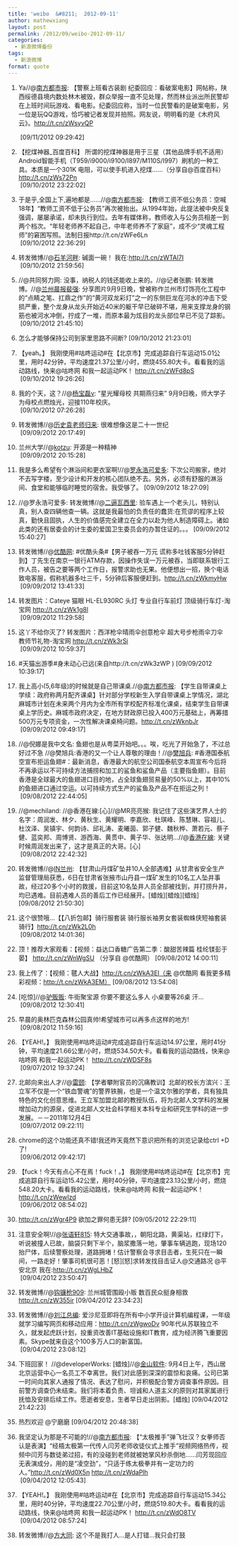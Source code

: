 ```yaml
---
title: 'weibo  &#8211;  2012-09-11'
author: mathewxiang
layout: post
permalink: /2012/09/weibo-2012-09-11/
categories:
  - 新浪微博备份
tags:
  - 新浪微博
format: quote
---
```

1.  Ya//@[南方都市报][1]: 【警察上班看古装剧 纪委回应：看破案电影】网帖称，陕西绥德县境内数处林木被毁，群众举报一直不见处理，然而林业派出所民警却在上班时间玩游戏、看电影。纪委回应称，当时一位民警看的是破案电影，另一位是玩QQ游戏，恰巧被记者发现并拍照。网友说，明明看的是《木府风云》<!--more-->。http://t.cn/zWsyvQP
    
      
    <a href="http://ww2.sinaimg.cn/large/6204ece1jw1dws9lixgdoj.jpg" target="_blank"><img src="http://ww2.sinaimg.cn/thumbnail/6204ece1jw1dws9lixgdoj.jpg" alt="" /></a> [09/11/2012 09:29:42]
2.  【挖煤神器_百度百科】 所谓的挖煤神器是用于三星（其他品牌手机不适用）Android智能手机（T959/i9000/i9100/I897/M110S/I997）刷机的一种工具。本质是一个301K 电阻，可以使手机进入挖煤……（分享自@百度百科） http://t.cn/zWs72Pn  
    <a href="http://ww2.sinaimg.cn/large/610f1f05jw1dwru6xn0wbj.jpg" target="_blank"><img src="http://ww2.sinaimg.cn/thumbnail/610f1f05jw1dwru6xn0wbj.jpg" alt="" /></a> [09/10/2012 23:22:02]
3.  于是乎,全国上下,遍地都是……//@[南方都市报][1]: 【教师工资不低公务员：空喊18年】“教师工资不低于公务员”再次被抬出。从1994年始，此提法被中央反复强调，屡屡承诺，却未执行到位。去年有媒体称，教师收入与公务员相差一到两个档次。“年轻老师养不起自己，中年老师养不了家庭”，成不少“灵魂工程师”的窘困写照。法制日报http://t.cn/zWFe6Ln  
    <a href="http://ww4.sinaimg.cn/large/6204ece1jw1dwrrf47p1zj.jpg" target="_blank"><img src="http://ww4.sinaimg.cn/thumbnail/6204ece1jw1dwrrf47p1zj.jpg" alt="" /></a> [09/10/2012 22:36:29]
4.  转发微博//@[石羊河畔][2]: 碱面一碗！ 我在:http://t.cn/zWTAl7I  
    <a href="http://ww3.sinaimg.cn/large/8606502djw1dvxllhkuqnj.jpg" target="_blank"><img src="http://ww3.sinaimg.cn/thumbnail/8606502djw1dvxllhkuqnj.jpg" alt="" /></a> [09/10/2012 21:59:56]
5.  //@共同努力网: 没事，纳税人的钱还能收上来的。//@记者张鹏: 转发微博。//@[兰州晨报裴强][3]: 分享图片9月9日晚，曾被称作兰州市灯饰亮化工程中的“点睛之笔、扛鼎之作”的“黄河双龙彩灯”之一的东侧巨龙在河水的冲击下受损严重，整个龙身从龙头开始近40米的躯干早已破碎不堪，用来支撑龙身的钢筋也被河水冲倒，拧成了一堆，而原本最为炫目的龙头部位早已不见了踪影。  
    <a href="http://ww2.sinaimg.cn/large/9b8f5bf6gw1dwr5nw8hocj.jpg" target="_blank"><img src="http://ww2.sinaimg.cn/thumbnail/9b8f5bf6gw1dwr5nw8hocj.jpg" alt="" /></a> [09/10/2012 21:45:10]
6.  怎么才能够保持公司到家里思路不间断? [09/10/2012 21:23:01]
7.  【yeah。】 我刚使用#咕咚运动#在【北京市】完成追踪自行车运动15.01公里，用时42分钟，平均速度21.37公里/小时，燃烧455.80大卡。看看我的运动路线，快来@咕咚网 和我一起运动PK！ http://t.cn/zWFd8pS  
    <a href="http://ww4.sinaimg.cn/large/610f1f05jw1dwrndrfjr9j.jpg" target="_blank"><img src="http://ww4.sinaimg.cn/thumbnail/610f1f05jw1dwrndrfjr9j.jpg" alt="" /></a> [09/10/2012 19:26:26]
8.  我的个天，这？//@[杨宝磊v][4]: “星光耀母校 共期燕归来” 9月9日晚，师大学子为母校点燃烛光，迎接110年校庆。  
    <a href="http://ww2.sinaimg.cn/large/8dc847a8gw1dwqoxqjqe4j.jpg" target="_blank"><img src="http://ww2.sinaimg.cn/thumbnail/8dc847a8gw1dwqoxqjqe4j.jpg" alt="" /></a> [09/10/2012 07:26:28]
9.  转发微博//@[历史袁老师归来][5]: 很难想像这是二十一世纪  
    <a href="http://ww3.sinaimg.cn/large/87bf19f7jw1dwqgyue1k0j.jpg" target="_blank"><img src="http://ww3.sinaimg.cn/thumbnail/87bf19f7jw1dwqgyue1k0j.jpg" alt="" /></a> [09/09/2012 20:17:49]
10. 兰州大学//@[kotzu][6]: 开源是一种精神  
    <a href="http://ww2.sinaimg.cn/large/8688bc57tw1dwq69sa7jrj.jpg" target="_blank"><img src="http://ww2.sinaimg.cn/thumbnail/8688bc57tw1dwq69sa7jrj.jpg" alt="" /></a> [09/09/2012 20:15:28]
11. 我是多么希望有个淋浴间和更衣室啊!//@[罗永浩可爱多][7]: 下次公司搬家，绝对不去写字楼，至少设计和开发的核心团队绝不去。另外，必须有舒服的淋浴间、食堂和能够临时睡觉的宿舍。我受够了。 [09/09/2012 18:27:09]
12. //@罗永浩可爱多: 转发微博//@[二逼瓦西里][8]: 验车遇上一个老头儿，特别认真，别人查四辆他查一辆。这就是我最怕的负责任的蠢货:在荒谬的程序上较真，勤快且固执，人生的价值感完全建立在全力以赴为他人制造障碍上。诸如此类的还有居委会的计生委的爱国卫生委员会的办暂住证的。。。 [09/09/2012 15:40:27]
13. 转发微博//@[优酷网][9]: #优酷头条#【男子被吞一万元 谎称多吐钱客服5分钟赶到】丁先生在南京一银行ATM存款，因操作失误一万元被吞，当即联系银行工作人员，被告之要等两个工作日，报警求助也无果。他便想出一招，换个电话致电客服，假称机器多吐三千，5分钟后客服便赶到。http://t.cn/zWkmyHw  
    <a href="http://ww1.sinaimg.cn/large/61ecbb3djw1dwq1j0squxj.jpg" target="_blank"><img src="http://ww1.sinaimg.cn/thumbnail/61ecbb3djw1dwq1j0squxj.jpg" alt="" /></a> [09/09/2012 13:41:33]
14. 转发图片：Cateye 猫眼 HL-EL930RC 头灯 专业自行车前灯 顶级骑行车灯-淘宝网 http://t.cn/zWk1g8l  
    <a href="http://ww2.sinaimg.cn/large/610f1f05jw1dwq3zpetojj.jpg" target="_blank"><img src="http://ww2.sinaimg.cn/thumbnail/610f1f05jw1dwq3zpetojj.jpg" alt="" /></a> [09/09/2012 11:29:58]
15. 这丫不给你灭了? 转发图片：西洋枪伞晴雨伞创意枪伞 超大号步枪雨伞刀伞 教师节礼物-淘宝网 http://t.cn/zWk3rSi  
    <a href="http://ww1.sinaimg.cn/large/610f1f05jw1dwq344wyy4j.jpg" target="_blank"><img src="http://ww1.sinaimg.cn/thumbnail/610f1f05jw1dwq344wyy4j.jpg" alt="" /></a> [09/09/2012 10:59:37]
16. #天猫出游季#身未动心已远(来自http://t.cn/zWk3zWP ) [09/09/2012 10:39:17]
17. 我上高小(5,6年级)的时候就是自己带课桌.//@[南方都市报][1]: 【学生自带课桌上学续：政府称两月配齐课桌】针对部分学校新生入学自带课桌上学情况，湖北麻城市计划在未来两个月内为全市所有学校配齐标准化课桌，结束学生自带课桌上学历史。麻城市政府决定，在地方财政原已投入400万元基础上，再筹措500万元专项资金，一次性解决课桌椅问题。http://t.cn/zWknbJr  
    <a href="http://ww1.sinaimg.cn/large/6204ece1jw1dwq0tan2mnj.jpg" target="_blank"><img src="http://ww1.sinaimg.cn/thumbnail/6204ece1jw1dwq0tan2mnj.jpg" alt="" /></a> [09/09/2012 09:49:17]
18. //@倪娜是我中文名: 鱼翅也是从粤菜开始吧。。。唉，吃光了开始急了，不过总好过不急 //@樊旭兵:香港的又一个让人尊敬的理由！//@[樊旭兵][10]: #香港国泰航空宣布拒运鱼翅#：最新消息，香港最大的航空公司国泰航空本周宣布今后将不再承运以不可持续方法捕捞和加工的鲨鱼和鲨鱼产品（主要指鱼翅）。目前香港是全球最大的鱼翅进口目的地，占全球鱼翅贸易量的50%以上，其中10%的鱼翅进口通过空运。以可持续方式生产的鲨鱼及产品不在拒运之列！  
    <a href="http://ww1.sinaimg.cn/large/64453a8agw1dwpa2tfuwlj.jpg" target="_blank"><img src="http://ww1.sinaimg.cn/thumbnail/64453a8agw1dwpa2tfuwlj.jpg" alt="" /></a> [09/08/2012 22:44:05]
19. //@mechiland: //@香港在線:[心]//@MR亮亮猴: 我记住了这些演艺界人士的名字：周润发、林夕、黄秋生、黄耀明、李嘉欣、杜琪峰、陈慧琳、容祖儿、杜汶泽、吴镇宇、何韵诗、邱礼涛、麦曦茵、郭子健、魏秋桦、萧若元、蔡子健、蓝奕邦、周博贤、游西海、黄贯中、黄子华、张达明…//@[香港在線][11]: 关键时候周润发出来了，这才是真正的大哥。[心]  
    <a href="http://ww3.sinaimg.cn/large/9c8d81a7gw1dwph71l352j.jpg" target="_blank"><img src="http://ww3.sinaimg.cn/thumbnail/9c8d81a7gw1dwph71l352j.jpg" alt="" /></a> [09/08/2012 22:42:32]
20. 转发微博//@[IN兰州][12]: 【甘肃山丹煤矿坠井10人全部遇难】从甘肃省安全生产监督管理局获悉，6日在甘肃省张掖市山丹县一煤矿发生的10名工人坠井事故，经过20多个小时的救援，目前这10名坠井人员全部被找到，并打捞升井，均已遇难。目前遇难人员的善后工作已经展开。\[蜡烛\]\[蜡烛\]\[蜡烛\] \[09/08/2012 21:50:30\]
21. 这个很赞哦…【【八折包邮】骑行服套装 骑行服长袖男女套装蜘蛛侠短袖套装 骑行】http://t.cn/zWk2L0h  
    <a href="http://ww1.sinaimg.cn/large/610f1f05jw1dwp2r5y0i9j.jpg" target="_blank"><img src="http://ww1.sinaimg.cn/thumbnail/610f1f05jw1dwp2r5y0i9j.jpg" alt="" /></a> [09/08/2012 14:01:36]
22. 顶！推荐大家观看：【视频：益达口香糖广告第二季：酸甜苦辣篇 桂纶镁彭于晏】 http://t.cn/zWnWgSU （分享自 @优酷网） [09/08/2012 14:00:11]
23. 我上传了：【视频：毽人大战】http://t.cn/zWkA3EI（来 @优酷网 看我更多精彩视频：http://t.cn/zWkA3EM） [09/08/2012 13:54:08]
24. [吃惊]//@[驴贩贩][13]: 牛街聚宝源 你要不要这么多人 小桌要等26桌 汗…  
    <a href="http://ww4.sinaimg.cn/large/44cdab39jw1dwp042ylqnj.jpg" target="_blank"><img src="http://ww4.sinaimg.cn/thumbnail/44cdab39jw1dwp042ylqnj.jpg" alt="" /></a> [09/08/2012 12:30:41]
25. 早晨的奥林匹克森林公园真帅!希望城市可以再多点这样的地方!  
    <a href="http://ww3.sinaimg.cn/large/610f1f05jw1dwoz7v8dqcj.jpg" target="_blank"><img src="http://ww3.sinaimg.cn/thumbnail/610f1f05jw1dwoz7v8dqcj.jpg" alt="" /></a> [09/08/2012 11:59:16]
26. 【YEAH!。】 我刚使用#咕咚运动#完成追踪自行车运动14.97公里，用时41分钟，平均速度21.66公里/小时，燃烧534.50大卡。看看我的运动路线，快来@咕咚网 和我一起运动PK！ http://t.cn/zWDSF8s  
    <a href="http://ww1.sinaimg.cn/large/610f1f05jw1dwo6u93jlvj.jpg" target="_blank"><img src="http://ww1.sinaimg.cn/thumbnail/610f1f05jw1dwo6u93jlvj.jpg" alt="" /></a> [09/07/2012 19:37:24]
27. 北邮向来出人才//@[雷颐][14]: 【学者攀附官员的沉痛教训】北邮的校长方滨兴：王立军不仅是一个“铁血警魂”的警界铁腕，也是一个温文尔雅的学者，具有独具特色的文化创意思维。王立军加盟北邮的教授队伍，将为北邮人文学科的发展增加动力的源泉，促进北邮人文社会科学相关本科专业和研究生学科的进一步发展。－－2011年12月4日  
    <a href="http://ww3.sinaimg.cn/large/3e518583jw1dwnn4m663gj.jpg" target="_blank"><img src="http://ww3.sinaimg.cn/thumbnail/3e518583jw1dwnn4m663gj.jpg" alt="" /></a> [09/07/2012 09:22:11]
28. chrome的这个功能还真不错!我还昨天竟然下意识把所有的浏览记录给ctrl +D 了!  
    <a href="http://ww1.sinaimg.cn/large/610f1f05gw1dwmjzjtvq6j.jpg" target="_blank"><img src="http://ww1.sinaimg.cn/thumbnail/610f1f05gw1dwmjzjtvq6j.jpg" alt="" /></a> [09/06/2012 09:42:17]
29. 【fuck！今天有点心不在焉！fuck！。】 我刚使用#咕咚运动#在【北京市】完成追踪自行车运动15.42公里，用时40分钟，平均速度23.13公里/小时，燃烧548.20大卡。看看我的运动路线，快来@咕咚网 和我一起运动PK！ http://t.cn/zWewIzd  
    <a href="http://ww3.sinaimg.cn/large/610f1f05jw1dwmimilk62j.jpg" target="_blank"><img src="http://ww3.sinaimg.cn/thumbnail/610f1f05jw1dwmimilk62j.jpg" alt="" /></a> [09/06/2012 08:54:02]
30. http://t.cn/zWgr4P9 欲加之罪何患无辞? [09/05/2012 22:29:11]
31. 注意安全啊!//@[张语轩815][15]: 特大交通事故，，朝阳北路，黄渠站，红绿灯下，听说被撞人已故，脑袋只剩下半个，脑浆撒落一地，肇事车辆逃跑，现场120抬尸体，后续警察处理，道路拥堵！估计警察会寻求目击者，生死只在一瞬间，一路走好！肇事司机很可恶！\[怒\]\[怒\]求转发找目击证人@交通路况 @平安北京 我在:http://t.cn/zWgLHbZ  
    <a href="http://ww1.sinaimg.cn/large/62c4a5c6jw1dwkvz87q58j.jpg" target="_blank"><img src="http://ww1.sinaimg.cn/thumbnail/62c4a5c6jw1dwkvz87q58j.jpg" alt="" /></a> [09/04/2012 23:50:47]
32. 转发微博//@[钩镰枪909][16]: 兰州城管围殴小贩 数百民众挺身相救 http://t.cn/zW355ir [09/04/2012 23:34:23]
33. 转发微博//@[刘江总编][17]: 爱沙尼亚即将在所有中小学开设计算机编程课，一年级就学习编写网页和移动应用：http://t.cn/zWgwoDv 90年代从苏联独立不久，就发起虎跃计划，投重资改善IT基础设施和IT教育，成为经济腾飞重要因素。Skype就来自这个100多万人口的新富国。  
    <a href="http://ww2.sinaimg.cn/large/61e3c260jw1dwkuxkbebej.jpg" target="_blank"><img src="http://ww2.sinaimg.cn/thumbnail/61e3c260jw1dwkuxkbebej.jpg" alt="" /></a> [09/04/2012 23:08:12]
34. 下班回家！ //@developerWorks: [蜡烛]//@[金山软件][18]: 9月4日上午，西山居北京运营中心一名员工不幸离世。我们对此感到深深的震惊和哀痛。公司已第一时间向其家人通报了情况、表达了慰问，并积极配合警方调查事件原因。目前警方调查仍未结束。我们将本着负责、坦诚和人道主义的原则对其家属进行抚恤及安排后续工作。愿逝者安息，生者早日走出阴影。\[蜡烛\] \[09/04/2012 21:42:23\]
35. 热烈欢迎 @宁磨磨 [09/04/2012 20:48:38]
36. 我坚定认为那是不可能的!//@[南方都市报][1]: 【“太极推手”弹飞壮汉？女拳师否认是表演】“经梧太极第一代传人闫芳老师收徒仪式上推手”视频网络热传，视频中闫芳与数徒弟过招，有的没碰到老师就被她掌风秒杀倒地……闫芳现回应无表演成分，用的是“凌空劲”，“只适于练太极拳并有一定功力的人。”http://t.cn/zWd0X5n http://t.cn/zWdaPlh  
    <a href="http://ww3.sinaimg.cn/large/6204ece1jw1dwk941ic1ej.jpg" target="_blank"><img src="http://ww3.sinaimg.cn/thumbnail/6204ece1jw1dwk941ic1ej.jpg" alt="" /></a> [09/04/2012 12:05:43]
37. 【YEAH!。】 我刚使用#咕咚运动#在【北京市】完成追踪自行车运动15.34公里，用时40分钟，平均速度22.70公里/小时，燃烧519.80大卡。看看我的运动路线，快来@咕咚网 和我一起运动PK！ http://t.cn/zWdO8TV  
    <a href="http://ww2.sinaimg.cn/large/610f1f05jw1dwk7heivfej.jpg" target="_blank"><img src="http://ww2.sinaimg.cn/thumbnail/610f1f05jw1dwk7heivfej.jpg" alt="" /></a> [09/04/2012 08:57:24]
38. 转发微博//@[方大同][19]: 这个不是我打人…是人打错…我只会打鼓

 [1]: http://t.sina.com.cn/1644489953
 [2]: http://t.sina.com.cn/2248560685
 [3]: http://t.sina.com.cn/2609863670
 [4]: http://t.sina.com.cn/2378713000
 [5]: http://t.sina.com.cn/2277448183
 [6]: http://t.sina.com.cn/2257108055
 [7]: http://t.sina.com.cn/1640571365
 [8]: http://t.sina.com.cn/1039916297
 [9]: http://t.sina.com.cn/1642904381
 [10]: http://t.sina.com.cn/1682258570
 [11]: http://t.sina.com.cn/2626519463
 [12]: http://t.sina.com.cn/1962179773
 [13]: http://t.sina.com.cn/1154329401
 [14]: http://t.sina.com.cn/1045529987
 [15]: http://t.sina.com.cn/1657054662
 [16]: http://t.sina.com.cn/1433336330
 [17]: http://t.sina.com.cn/1642316384
 [18]: http://t.sina.com.cn/1298306070
 [19]: http://t.sina.com.cn/1707679453
